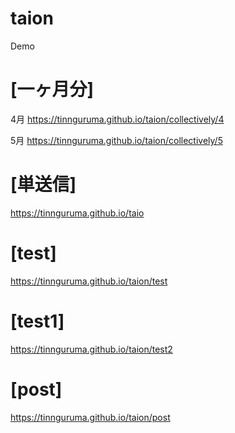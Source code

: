 # taion
Demo

# [一ヶ月分]
4月
https://tinnguruma.github.io/taion/collectively/4

5月
https://tinnguruma.github.io/taion/collectively/5

# [単送信]
https://tinnguruma.github.io/taio

# [test]
https://tinnguruma.github.io/taion/test

# [test1]
https://tinnguruma.github.io/taion/test2


# [post]
https://tinnguruma.github.io/taion/post
